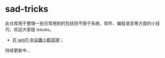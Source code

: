 # sad-tricks

此仓库用于整理一些日常用到的包括但不限于系统、软件、编程语言等方面的小技巧，欢迎大家提 issues。

* [在 win11 中设置小鹤双拼](https://github.com/sad912/sad-tricks/blob/main/setting%20flypy%20in%20win11.md)；

持续更新中...